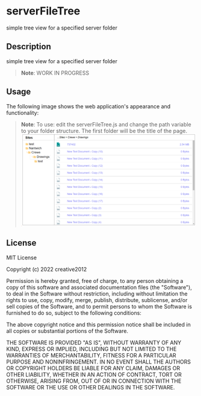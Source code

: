 # serverFileTree
simple tree view for a specified server folder

## Description

simple tree view for a specified server folder
> **Note**: WORK IN PROGRESS 

## Usage

The following image shows the web application's appearance and functionality:
> **Note**: To use: edit the serverFileTree.js and change the path variable to your folder structure. The first folder will be the title of the page.
![To use: edit the serverFileTree.js and change the path variable to your folder structure. The first folder will be the title of the page.](icons/screen.png)
## License

MIT License

Copyright (c) 2022 creative2012

Permission is hereby granted, free of charge, to any person obtaining a copy
of this software and associated documentation files (the "Software"), to deal
in the Software without restriction, including without limitation the rights
to use, copy, modify, merge, publish, distribute, sublicense, and/or sell
copies of the Software, and to permit persons to whom the Software is
furnished to do so, subject to the following conditions:

The above copyright notice and this permission notice shall be included in all
copies or substantial portions of the Software.

THE SOFTWARE IS PROVIDED "AS IS", WITHOUT WARRANTY OF ANY KIND, EXPRESS OR
IMPLIED, INCLUDING BUT NOT LIMITED TO THE WARRANTIES OF MERCHANTABILITY,
FITNESS FOR A PARTICULAR PURPOSE AND NONINFRINGEMENT. IN NO EVENT SHALL THE
AUTHORS OR COPYRIGHT HOLDERS BE LIABLE FOR ANY CLAIM, DAMAGES OR OTHER
LIABILITY, WHETHER IN AN ACTION OF CONTRACT, TORT OR OTHERWISE, ARISING FROM,
OUT OF OR IN CONNECTION WITH THE SOFTWARE OR THE USE OR OTHER DEALINGS IN THE
SOFTWARE.